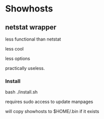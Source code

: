# Showhosts 
## netstat wrapper

less functional than netstat

less cool

less options

practically useless.

### Install
bash ./install.sh

requires sudo access to update manpages

will copy showhosts to $HOME/.bin if it exists
